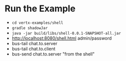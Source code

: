 # Run the Example
* `cd vertx-examples/shell`
* `gradle shadowJar`
* `java -jar build/libs/shell-0.0.1-SNAPSHOT-all.jar`
* <http://localhost:8080/shell.html> admin/password
* bus-tail chat.to.server
* bus-tail chat.to.client
* bus-send chat.to.server "from the shell"
